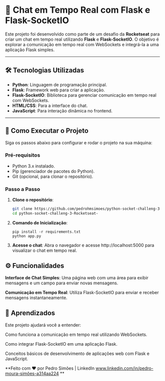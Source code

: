 # 🚀 Chat em Tempo Real com Flask e Flask-SocketIO

Este projeto foi desenvolvido como parte de um desafio da **Rocketseat** para criar um chat em tempo real utilizando **Flask** e **Flask-SocketIO**. O objetivo é explorar a comunicação em tempo real com WebSockets e integrá-la a uma aplicação Flask simples.

---

## 🛠️ Tecnologias Utilizadas

- **Python**: Linguagem de programação principal.
- **Flask**: Framework web para criar a aplicação.
- **Flask-SocketIO**: Biblioteca para gerenciar comunicação em tempo real com WebSockets.
- **HTML/CSS**: Para a interface do chat.
- **JavaScript**: Para interação dinâmica no frontend.

---

## 📌 Como Executar o Projeto

Siga os passos abaixo para configurar e rodar o projeto na sua máquina:

### Pré-requisitos

- Python 3.x instalado.
- Pip (gerenciador de pacotes do Python).
- Git (opcional, para clonar o repositório).

### Passo a Passo

1. **Clone o repositório**:
   ```bash
   git clone https://github.com/pedrohmsimoes/python-socket-challeng-3-Rocketseat-.git
   cd python-socket-challeng-3-Rocketseat-
   
2. **Comando de Inicialização**:
     ```bash/terminal
     pip install -r requirements.txt
     python app.py
     
3. **Acesse o chat**:
     Abra o navegador e acesse http://localhost:5000 para visualizar o chat em tempo real.

## ⚙️ Funcionalidades

**Interface de Chat Simples**: Uma página web com uma área para exibir mensagens e um campo para enviar novas mensagens.

**Comunicação em Tempo Real**: Utiliza Flask-SocketIO para enviar e receber mensagens instantaneamente.

## 🧠 Aprendizados

Este projeto ajudará você a entender:

Como funciona a comunicação em tempo real utilizando WebSockets.

Como integrar Flask-SocketIO em uma aplicação Flask.

Conceitos básicos de desenvolvimento de aplicações web com Flask e JavaScript.

**Feito com ❤️ por Pedro Simões | LinkedIn www.linkedin.com/in/pedro-moura-simões-a314aa224 **
